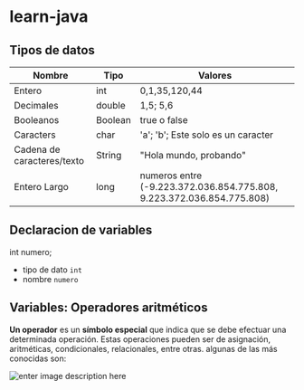 # learn-java
## Tipos de datos
| Nombre | Tipo  | Valores |
|--|--|--|
| Entero  | int  | 0,1,35,120,44 |
| Decimales  | double  |1,5; 5,6 |
|Booleanos   | Boolean  |  true o false|
|Caracters | char | 'a'; 'b'; Este solo es un caracter |
|Cadena de caracteres/texto| String| "Hola mundo, probando" |
| Entero Largo| long | numeros entre (-9.223.372.036.854.775.808, 9.223.372.036.854.775.808) |

## Declaracion de variables

 int numero; 
- tipo de dato `int`
-	nombre `numero` 


## Variables: Operadores aritméticos

**Un operador** es un **símbolo especial** que indica que se debe efectuar una determinada operación. Estas operaciones pueden ser de asignación, aritméticas, condicionales, relacionales, entre otras. algunas de las más conocidas son:

![enter image description here](https://todocodeacademy.com/wp-content/uploads/2021/12/operaciones.png)
